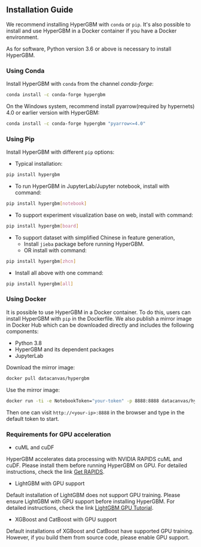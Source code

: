 ## Installation Guide
We recommend installing HyperGBM with `conda` or `pip`. It's also possible to install and use HyperGBM in a Docker container if you have a Docker environment.

As for software, Python version 3.6 or above is necessary to install HyperGBM.

### Using Conda

Install HyperGBM with `conda` from the channel *conda-forge*:

```bash
conda install -c conda-forge hypergbm
```

On the Windows system, recommend install pyarrow(required by hypernets) 4.0 or earlier version with HyperGBM:

```bash
conda install -c conda-forge hypergbm "pyarrow<=4.0"
```


### Using Pip
Install HyperGBM with different `pip` options:

* Typical installation:
```bash
pip install hypergbm
```

* To run HyperGBM in JupyterLab/Jupyter notebook, install with command:
```bash
pip install hypergbm[notebook]
```

* To support experiment visualization base on web, install with command:
```bash
pip install hypergbm[board]
```

* To support dataset with simplified Chinese in feature generation,
  * Install `jieba` package before running HyperGBM. 
  * OR install with command:
```bash
pip install hypergbm[zhcn]
```

* Install all above with one command:
```bash
pip install hypergbm[all]
```


### Using Docker

It is possible to use HyperGBM in a Docker container. To do this, users can install HyperGBM with `pip` in the Dockerfile. We also publish a mirror image in Docker Hub which can be downloaded directly and includes the following components:

* Python 3.8
* HyperGBM and its dependent packages
* JupyterLab


Download the mirror image:
```bash
docker pull datacanvas/hypergbm
```

Use the mirror image:
```bash
docker run -ti -e NotebookToken="your-token" -p 8888:8888 datacanvas/hypergbm
```

Then one can visit `http://<your-ip>:8888` in the browser and type in the default token to start.


### Requirements for GPU acceleration

* cuML and cuDF

HyperGBM accelerates data processing with NVIDIA RAPIDS cuML and cuDF. Please install them before running HyperGBM on GPU. For detailed instructions, check the link [Get RAPIDS](https://rapids.ai/start.html#get-rapids).

* LightGBM with GPU support

Default installation of LightGBM does not support GPU training. Please ensure LightGBM with GPU support before installing HyperGBM. For detailed instructions, check the link [LightGBM GPU Tutorial](https://lightgbm.readthedocs.io/en/latest/GPU-Tutorial.html).

* XGBoost and CatBoost with GPU support

Default installations of XGBoost and CatBoost have supported GPU training. However, if you build them from source code, please enable GPU support.
